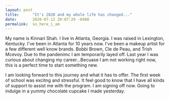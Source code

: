 ```yaml
---
layout: post
title:      "It's 2020 and my whole life has changed..."
date:       2020-07-12 20:07:29 -0400
permalink:  so_here_i_am
---
```


My name is Kinnari Shah. I live in Atlanta, Georgia. I was raised in Lexington, Kentucky. I've been in Atlanta for 10 years now. I've been a makeup artist for a few different well know brands.  Bobbi Brown, Cle de Peau, and Trish Mcevoy. Due to the pandenimc I am temporarily layed off. Last year I was curious about changing my career...Becuase I am not working right now, this is a perfect time to start something new.  

I am looking forward to this journey and what it has to offer. The first week of school was excitng and stressful. It feel good to know that I have all kinds of support to assist me with the program. I am signing off now.  Going to indulge in a yummy chocolate cupcake I made yesterday. 
